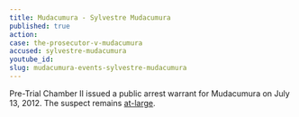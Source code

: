 ```yaml
---
title: Mudacumura - Sylvestre Mudacumura
published: true
action:
case: the-prosecutor-v-mudacumura
accused: sylvestre-mudacumura
youtube_id:
slug: mudacumura-events-sylvestre-mudacumura
---
```



Pre-Trial Chamber II issued a public arrest warrant for Mudacumura on July 13, 2012. The suspect remains [at-large](http://allafrica.com/stories/201504151814.html).